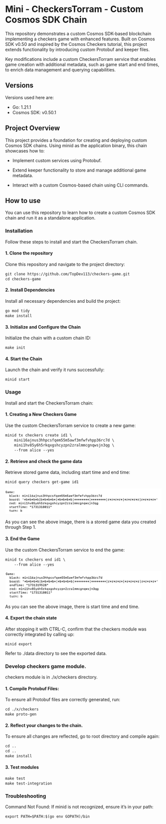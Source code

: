 # Mini - CheckersTorram - Custom Cosmos SDK Chain

This repository demonstrates a custom Cosmos SDK-based blockchain implementing a checkers game with enhanced features. Built on Cosmos SDK v0.50 and inspired by the Cosmos Checkers tutorial, this project extends functionality by introducing custom Protobuf and keeper files.

Key modifications include a custom CheckersTorram service that enables game creation with additional metadata, such as game start and end times, to enrich data management and querying capabilities.

## Versions

Versions used here are:

- Go: 1.21.1
- Cosmos SDK: v0.50.1

## Project Overview

This project provides a foundation for creating and deploying custom Cosmos SDK chains. Using minid as the application binary, this chain showcases how to:

- Implement custom services using Protobuf.

- Extend keeper functionality to store and manage additional game metadata.

- Interact with a custom Cosmos-based chain using CLI commands.

## How to use

You can use this repository to learn how to create a custom Cosmos SDK chain and run it as a standalone application.

### Installation

Follow these steps to install and start the CheckersTorram chain.

#### 1. Clone the repository

Clone this repository and navigate to the project directory:

```
git clone https://github.com/TopDev113/checkers-game.git
cd checkers-game
```

#### 2. Install Dependencies

Install all necessary dependencies and build the project:

```
go mod tidy
make install
```

#### 3. Initialize and Configure the Chain

Initialize the chain with a custom chain ID:

```
make init
```

#### 4. Start the Chain

Launch the chain and verify it runs successfully:

```
minid start
```

### Usage

Install and start the CheckersTorram chain:

#### 1. Creating a New Checkers Game

Use the custom CheckersTorram service to create a new game:

```
minid tx checkers create id1 \
    mini16ajnus3hhpcsfqem55m5awf3mfwfvhpp36rc7d \
    mini1hv85y6h5rkqxgshcyzpn2zralmmcgnqwsjn3qg \
    --from alice --yes
```

#### 2. Retrieve and check the game data

Retrieve stored game data, including start time and end time:

```
minid query checkers get-game id1
```

![alt text](data/image.png)

As you can see the above image, there is a stored game data you created through Step 1.

#### 3. End the Game

Use the custom CheckersTorram service to end the game:

```
minid tx checkers end id1 \
    --from alice --yes
```

![alt text](data/image-1.png)

As you can see the above image, there is start time and end time.

#### 4. Export the chain state

After stopping it with CTRL-C, confirm that the checkers module was correctly integrated by calling up:

```
minid export
```

Refer to ./data directory to see the exported data.

### Develop checkers game module.

checkers module is in ./x/checkers directory.

#### 1. Compile Protobuf Files:

To ensure all Protobuf files are correctly generated, run:

```
cd ./x/checkers
make proto-gen
```

#### 2. Reflect your changes to the chain.
To ensure all changes are reflected, go to root directory and compile again:

```
cd ..
cd ..
make install
```

#### 3. Test modules

```
make test
make test-integration
```


### Troubleshooting

Command Not Found: If minid is not recognized, ensure it’s in your path:

```
export PATH=$PATH:$(go env GOPATH)/bin
```

